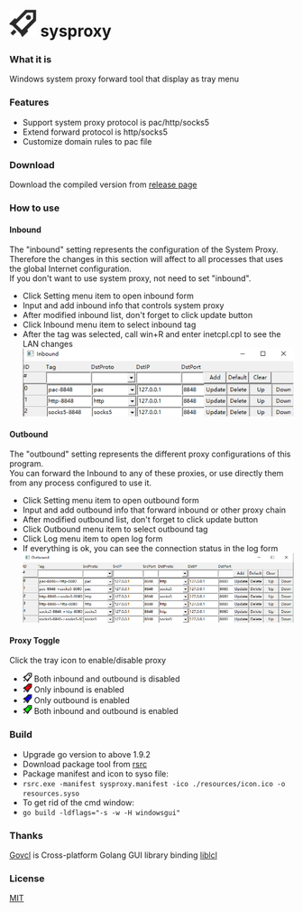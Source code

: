<img src="/resources/Icon.png" alt="[logo]" width="48"/> sysproxy
=======================
### What it is
Windows system proxy forward tool that display as tray menu

### Features
- Support system proxy protocol is pac/http/socks5
- Extend forward protocol is http/socks5
- Customize domain rules to pac file

### Download
Download the compiled version from [release page](https://github.com/zhyonc/sysproxy/releases)

### How to use
#### Inbound
The "inbound" setting represents the configuration of the System Proxy.  
Therefore the changes in this section will affect to all processes that uses the global Internet configuration.  
If you don't want to use system proxy, not need to set "inbound".
- Click Setting menu item to open inbound form
- Input and add inbound info that controls system proxy
- After modified inbound list, don't forget to click update button
- Click Inbound menu item to select inbound tag
- After the tag was selected, call win+R and enter inetcpl.cpl to see the LAN changes
![Inbound](/resources/Inbound.png)
#### Outbound
The "outbound" setting represents the different proxy configurations of this program.  
You can forward the Inbound to any of these proxies, or use directly them from any process configured to use it.
- Click Setting menu item to open outbound form
- Input and add outbound info that forward inbound or other proxy chain
- After modified outbound list, don't forget to click update button
- Click Outbound menu item to select outbound tag
- Click Log menu item to open log form
- If everything is ok, you can see the connection status in the log form
![Outbound](/resources/Outbound.png)
#### Proxy Toggle
Click the tray icon to enable/disable proxy
- <img src="/resources/Icon.png" alt="[Icon]" width="16" height="16"/> Both inbound and outbound is disabled
- <img src="/resources/IconI.png" alt="[IconI]" width="16" height="16"/> Only inbound is enabled
- <img src="/resources/IconO.png" alt="[IconO]" width="16" height="16"/> Only outbound is enabled
- <img src="/resources/IconIO.png" alt="[IconIO]" width="16" height="16"/> Both inbound and outbound is enabled
### Build
- Upgrade go version to above 1.9.2
- Download package tool from [rsrc](https://github.com/akavel/rsrc/releases)
- Package manifest and icon to syso file:
- ```rsrc.exe -manifest sysproxy.manifest -ico ./resources/icon.ico -o resources.syso```
- To get rid of the cmd window:
- ```go build -ldflags="-s -w -H windowsgui"```

### Thanks
[Govcl](https://github.com/ying32/govcl) is Cross-platform Golang GUI library binding [liblcl](https://github.com/ying32/liblcl)

### License
[MIT](LICENSE)

